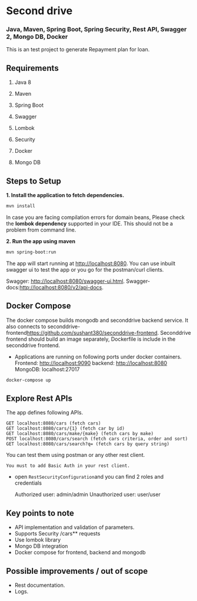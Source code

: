 
# Second drive

### Java, Maven, Spring Boot, Spring Security, Rest API, Swagger 2, Mongo DB, Docker

This is an test project to generate Repayment plan for loan.

## Requirements

1. Java 8

2. Maven 

3. Spring Boot

4. Swagger 

5. Lombok 

6. Security

7. Docker

8. Mongo DB

## Steps to Setup

**1. Install the application to fetch dependencies.**
```bash
mvn install
```
In case you are facing compilation errors for domain beans, Please check the **lombok dependency** supported in your IDE. This should not be a problem from command line.

**2. Run the app using maven**

```bash
mvn spring-boot:run
```

The app will start running at <http://localhost:8080>.
You can use inbuilt swagger ui to test the app or you go for the postman/curl clients.

Swagger: <http://localhost:8080/swagger-ui.html>.
Swagger-docs:<http://localhost:8080/v2/api-docs>.

## Docker Compose
The docker compose builds mongodb and seconddrive backend service. It also connects to seconddrive-frontend<https://github.com/sushant380/seconddrive-frontend>. Seconddrive frontend should build an image separately, Dockerfile is include in the seconddrive frontend.

+ Applications are running on following ports under docker containers.
  Frontend: <http://localhost:9090> 
  backend: <http://localhost:8080>
  MongoDB: localhost:27017 
```bash
docker-compose up
```  
## Explore Rest APIs

The app defines following APIs.
    
    GET localhost:8080/cars (fetch cars)
    GET localhost:8080/cars/{1} (fetch car by id)
    GET localhost:8080/cars/make/{make} (fetch cars by make)
    POST localhost:8080/cars/search (fetch cars criteria, order and sort)
    GET localhost:8080/cars/search?q= (fetch cars by query string)
    


You can test them using postman or any other rest client.

    You must to add Basic Auth in your rest client. 

+ open `RestSecurityConfiguration`and you can find 2 roles and credentials
    
    Authorized user: admin/admin
    Unauthorized user: user/user

## Key points to note

+ API implementation and validation of parameters.
+ Supports Security /cars** requests
+ Use lombok library 
+ Mongo DB integration
+ Docker compose for frontend, backend and mongodb

## Possible improvements / out of scope

+ Rest documentation.
+ Logs.



